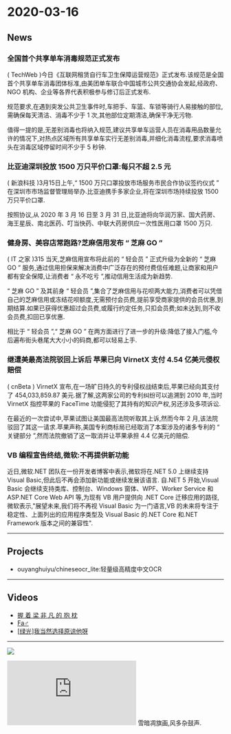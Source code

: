 # 2020-03-16
## News
### 全国首个共享单车消毒规范正式发布
( TechWeb )今日《互联网租赁自行车卫生保障运营规范》正式发布.该规范是全国首个共享单车消毒团体标准,由美团单车联合中国城市公共交通协会发起,经政府、NGO 机构、企业等各界代表积极参与修订后正式发布.

规范要求,在遇到突发公共卫生事件时,车把手、车篮、车锁等骑行人易接触的部位,需确保每天清洁、消毒不少于 1 次,其他部位定期清洁,确保干净无污物.

值得一提的是,无差别消毒也将纳入规范,建议共享单车运营人员在消毒用品数量允许的情况下,对热点区域所有共享单车实行无差别消毒,并细化消毒流程,要求消毒喷头在消毒区域停留时间不少于 5 秒钟.
### 比亚迪深圳投放 1500 万只平价口罩:每只不超 2.5 元
( 新浪科技 )3月15日上午,“ 1500 万只口罩投放市场服务市民合作协议签约仪式 ” 在深圳市市场监督管理局举办.比亚迪携手多家企业,将在深圳市场持续投放 1500 万只平价口罩.

按照协议,从 2020 年 3 月 16 日至 3 月 31 日,比亚迪将向华润万家、国大药房、海王星辰、南北医药、叮当快药、中联大药房供应一次性医用口罩 1500 万只.
###  健身房、美容店常跑路?芝麻信用发布 “ 芝麻 GO ”
( IT 之家 )315 当天,芝麻信用宣布将此前的 “ 轻会员 ” 正式升级为全新的 “ 芝麻 GO ” 服务,通过信用担保来解决消费中广泛存在的预付费信任难题,让商家和用户都有安全保障,让消费者 “ 永不吃亏 ”,推动信用生活成为新趋势.

“ 芝麻 GO ” 及其前身 “ 轻会员 ”,集合了芝麻信用与花呗两大能力,消费者可以凭借自己的芝麻信用或冻结花呗额度,无需预付会员费,提前享受商家提供的会员优惠,到期结算.如果已获得优惠超过会员费,或履行约定任务,只扣会员费;如未达到,则不收会员费,扣回已享优惠.

相比于 “ 轻会员 ”,“ 芝麻 GO ” 在两方面进行了进一步的升级:降低了接入门槛,今后遍布街头巷尾大大小小的码商,都可以轻易上手.
### 继遭美最高法院驳回上诉后 苹果已向 VirnetX 支付 4.54 亿美元侵权赔偿
 ( cnBeta ) VirnetX 宣布,在一场旷日持久的专利侵权战结束后,苹果已经向其支付了 454,033,859.87 美元.据了解,这两家公司的专利纠纷可以追溯到 2010 年,当时 VirnetX 指控苹果的 FaceTime 功能侵犯了其持有的知识产权,另还涉及多项诉讼.

在最近的一次尝试中,苹果试图让美国最高法院听取其上诉,然而今年 2 月,该法院驳回了其这一请求.苹果声称,美国专利商标局已经取消了本案涉及的诸多专利的 “ 关键部分 ”,然而法院撤销了这一取消并让苹果承担 4.4 亿美元的赔偿.
### VB 编程宣告终结,微软:不再提供新功能
近日,微软.NET 团队在一份开发者博客中表示,微软将在.NET 5.0 上继续支持 Visual Basic,但此后不再会添加新功能或继续发展该语言.
自.NET 5 开始,Visual Basic 会继续支持类库、控制台、Windows 窗体、WPF、Worker Service 和 ASP.NET Core Web API 等,为现有 VB 用户提供向 .NET Core 迁移应用的路径,微软表示,"展望未来,我们将不再视 Visual Basic 为一门语言,VB 的未来将专注于稳定性、上面列出的应用程序类型及 Visual Basic 的.NET Core 和.NET Framework 版本之间的兼容性".
- - - - - - 
## Projects
- ouyanghuiyu/chineseocr_lite:轻量级高精度中文OCR
- - - - - - 
## Videos
- [握 着 梁 非 凡 的 抱 枕](https://www.bilibili.com/video/av96153016)
- [Fa♂](https://www.bilibili.com/video/av96071850)
- [[绿光]我当然选择原谅他呀](https://www.bilibili.com/video/av96312866)
- - - - - - 
![](https://cn.bing.com/th?id=OHR.YukonGames_ZH-CN0135612170_UHD.jpg)
<iframe allow="autoplay *; encrypted-media *;" frameborder="0" height="150" style="overflow:hidden;background:transparent;" sandbox="allow-forms allow-popups allow-same-origin allow-scripts allow-storage-access-by-user-activation allow-top-navigation-by-user-activation" src="https://embed.music.apple.com/cn/album/grade-skipping-%E5%A3%81%E3%83%89%E3%83%B3-version/1434273329?i=1434273336"></iframe>
雪暗凋旗画,风多杂鼓声.